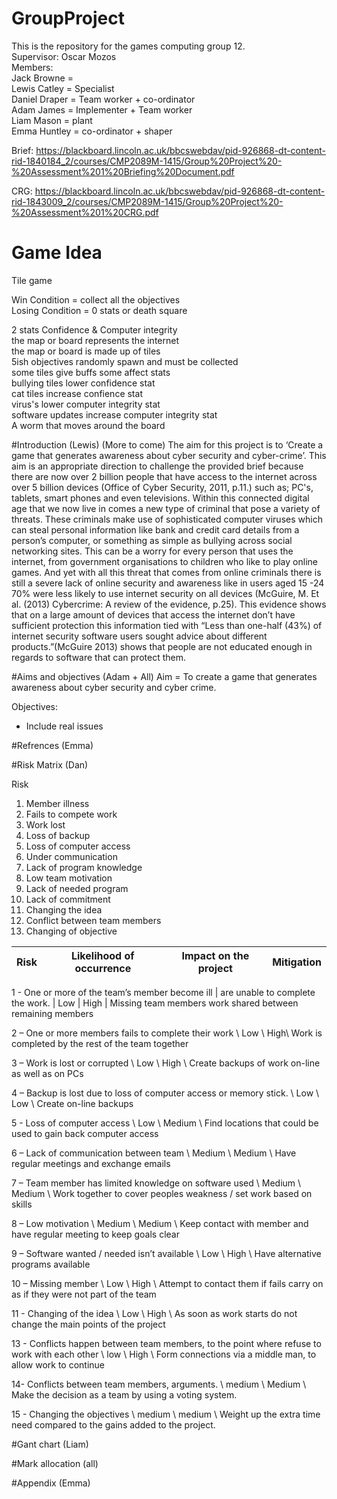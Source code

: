 # GroupProject
This is the repository for the games computing group 12.   
Supervisor: Oscar Mozos  
Members:  
Jack Browne =   
Lewis Catley = Specialist   
Daniel Draper = Team worker + co-ordinator  
Adam James = Implementer + Team worker   
Liam Mason = plant  
Emma Huntley = co-ordinator + shaper  

Brief: https://blackboard.lincoln.ac.uk/bbcswebdav/pid-926868-dt-content-rid-1840184_2/courses/CMP2089M-1415/Group%20Project%20-%20Assessment%201%20Briefing%20Document.pdf  
  
CRG: https://blackboard.lincoln.ac.uk/bbcswebdav/pid-926868-dt-content-rid-1843009_2/courses/CMP2089M-1415/Group%20Project%20-%20Assessment%201%20CRG.pdf  
  
# Game Idea
Tile game  
  
Win Condition = collect all the objectives  
Losing Condition = 0 stats or death square  
  
2 stats Confidence & Computer integrity  
the map or board represents the internet  
the map or board is made up of tiles  
5ish objectives randomly spawn and must be collected  
some tiles give buffs some affect stats  
bullying tiles lower confidence stat  
cat tiles increase confience stat  
virus's lower computer integrity stat  
software updates increase computer integrity stat  
A worm that moves around the board  
  
#Introduction (Lewis)
  (More to come)
  The aim for this project is to ‘Create a game that generates awareness about cyber security and cyber-crime’. This aim is an appropriate direction to challenge the provided brief because there are now over 2 billion people that have access to the internet across over 5 billion devices (Office of Cyber Security, 2011, p.11.) such as; PC's, tablets, smart phones and even televisions.
Within this connected digital age that we now live in comes a new type of criminal that pose a variety of threats. These criminals make use of sophisticated computer viruses which can steal personal information like bank and credit card details from a person’s computer, or something as simple as bullying across social networking sites. This can be a worry for every person that uses the internet, from government organisations to children who like to play online games.
And yet with all this threat that comes from online criminals there is still a severe lack of online security and awareness like in users aged 15 -24 70% were less likely to use internet security on all devices (McGuire, M. Et al. (2013) Cybercrime: A review of the evidence, p.25). This evidence shows that on a large amount of devices that access the internet don’t have sufficient protection this information tied with “Less than one-half (43%) of internet security software users sought advice about different products.”(McGuire 2013) shows that people are not educated enough in regards to software that can protect them.

  
  
#Aims and objectives (Adam + All)
Aim = To create a game that generates awareness about cyber security and cyber crime.  
  
Objectives:  
- Include real issues  
  
#Refrences (Emma)  

#Risk Matrix (Dan)  

Risk 

1.	Member illness
2.	Fails to compete work
3.	Work lost
4.	Loss of backup
5.	Loss of computer access
6.	Under communication
7.	Lack of program knowledge
8.	Low team motivation 
9.	Lack of needed program
10.	Lack of commitment 
11. Changing the idea 
12. Conflict between team members
13. Changing of objective 

| Risk | Likelihood of occurrence | Impact on the project | Mitigation |
| ------------------------------------------------ | ----------- | ---------- | ------------- |
	
1 - One or more of the team’s member become ill | are unable to complete the work. | 	Low | High | Missing team members work shared between remaining members 

2 – One or more members fails to complete their work \\	Low \\	High\\	Work is completed by the rest of the team together

3 – Work is lost or corrupted \\ Low \\	High \\	Create backups of work on-line as well as on PCs

4 – Backup is lost due to loss of computer access or memory stick. \\  Low	\\ Low \\ Create on-line backups

5 - Loss of computer access \\	Low \\	Medium	\\ Find locations that could be used to gain back computer access 

6 – Lack of communication between team \\	Medium \\	Medium \\	Have regular meetings and exchange emails

7 – Team member has limited knowledge on software used \\ 	Medium \\	Medium \\	Work together to cover peoples weakness / set work based on skills

8 – Low motivation \\	Medium \\	Medium \\	Keep contact with member and have regular meeting to keep goals clear

9 – Software wanted / needed isn’t available \\	Low	\\ High \\	Have alternative programs available 

10 – Missing member \\	Low \\	High \\	Attempt to contact them if fails carry on as if they were not part of the team 

11 - Changing of the idea \\ Low \\ High \\ As soon as work starts do not change the main points of the project

13 - Conflicts happen between team members, to the point where refuse to work with each other \\ low \\ High \\ Form connections via a middle man, to allow work to continue

14- Conflicts between team members, arguments. \\ medium \\ Medium \\ Make the decision as a team by using a voting system. 

15 - Changing the objectives \\ medium \\ medium \\ Weight up the extra time need compared to the gains added to the project. 



#Gant chart (Liam)  

#Mark allocation (all)  
  
#Appendix (Emma)  
  
